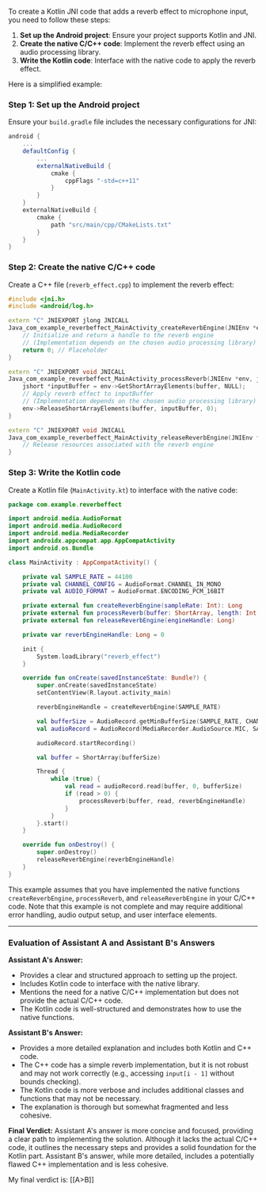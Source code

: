 
To create a Kotlin JNI code that adds a reverb effect to microphone input, you need to follow these steps:

1. **Set up the Android project**: Ensure your project supports Kotlin and JNI.
2. **Create the native C/C++ code**: Implement the reverb effect using an audio processing library.
3. **Write the Kotlin code**: Interface with the native code to apply the reverb effect.

Here is a simplified example:

### Step 1: Set up the Android project

Ensure your `build.gradle` file includes the necessary configurations for JNI:

```gradle
android {
    ...
    defaultConfig {
        ...
        externalNativeBuild {
            cmake {
                cppFlags "-std=c++11"
            }
        }
    }
    externalNativeBuild {
        cmake {
            path "src/main/cpp/CMakeLists.txt"
        }
    }
}
```

### Step 2: Create the native C/C++ code

Create a C++ file (`reverb_effect.cpp`) to implement the reverb effect:

```cpp
#include <jni.h>
#include <android/log.h>

extern "C" JNIEXPORT jlong JNICALL
Java_com_example_reverbeffect_MainActivity_createReverbEngine(JNIEnv *env, jobject obj, jint sampleRate) {
    // Initialize and return a handle to the reverb engine
    // (Implementation depends on the chosen audio processing library)
    return 0; // Placeholder
}

extern "C" JNIEXPORT void JNICALL
Java_com_example_reverbeffect_MainActivity_processReverb(JNIEnv *env, jobject obj, jshortArray buffer, jint length, jlong engineHandle) {
    jshort *inputBuffer = env->GetShortArrayElements(buffer, NULL);
    // Apply reverb effect to inputBuffer
    // (Implementation depends on the chosen audio processing library)
    env->ReleaseShortArrayElements(buffer, inputBuffer, 0);
}

extern "C" JNIEXPORT void JNICALL
Java_com_example_reverbeffect_MainActivity_releaseReverbEngine(JNIEnv *env, jobject obj, jlong engineHandle) {
    // Release resources associated with the reverb engine
}
```

### Step 3: Write the Kotlin code

Create a Kotlin file (`MainActivity.kt`) to interface with the native code:

```kotlin
package com.example.reverbeffect

import android.media.AudioFormat
import android.media.AudioRecord
import android.media.MediaRecorder
import androidx.appcompat.app.AppCompatActivity
import android.os.Bundle

class MainActivity : AppCompatActivity() {

    private val SAMPLE_RATE = 44100
    private val CHANNEL_CONFIG = AudioFormat.CHANNEL_IN_MONO
    private val AUDIO_FORMAT = AudioFormat.ENCODING_PCM_16BIT

    private external fun createReverbEngine(sampleRate: Int): Long
    private external fun processReverb(buffer: ShortArray, length: Int, engineHandle: Long)
    private external fun releaseReverbEngine(engineHandle: Long)

    private var reverbEngineHandle: Long = 0

    init {
        System.loadLibrary("reverb_effect")
    }

    override fun onCreate(savedInstanceState: Bundle?) {
        super.onCreate(savedInstanceState)
        setContentView(R.layout.activity_main)

        reverbEngineHandle = createReverbEngine(SAMPLE_RATE)

        val bufferSize = AudioRecord.getMinBufferSize(SAMPLE_RATE, CHANNEL_CONFIG, AUDIO_FORMAT)
        val audioRecord = AudioRecord(MediaRecorder.AudioSource.MIC, SAMPLE_RATE, CHANNEL_CONFIG, AUDIO_FORMAT, bufferSize)

        audioRecord.startRecording()

        val buffer = ShortArray(bufferSize)

        Thread {
            while (true) {
                val read = audioRecord.read(buffer, 0, bufferSize)
                if (read > 0) {
                    processReverb(buffer, read, reverbEngineHandle)
                }
            }
        }.start()
    }

    override fun onDestroy() {
        super.onDestroy()
        releaseReverbEngine(reverbEngineHandle)
    }
}
```

This example assumes that you have implemented the native functions `createReverbEngine`, `processReverb`, and `releaseReverbEngine` in your C/C++ code. Note that this example is not complete and may require additional error handling, audio output setup, and user interface elements.

---

### Evaluation of Assistant A and Assistant B's Answers

**Assistant A's Answer:**
- Provides a clear and structured approach to setting up the project.
- Includes Kotlin code to interface with the native library.
- Mentions the need for a native C/C++ implementation but does not provide the actual C/C++ code.
- The Kotlin code is well-structured and demonstrates how to use the native functions.

**Assistant B's Answer:**
- Provides a more detailed explanation and includes both Kotlin and C++ code.
- The C++ code has a simple reverb implementation, but it is not robust and may not work correctly (e.g., accessing `input[i - 1]` without bounds checking).
- The Kotlin code is more verbose and includes additional classes and functions that may not be necessary.
- The explanation is thorough but somewhat fragmented and less cohesive.

**Final Verdict:**
Assistant A's answer is more concise and focused, providing a clear path to implementing the solution. Although it lacks the actual C/C++ code, it outlines the necessary steps and provides a solid foundation for the Kotlin part. Assistant B's answer, while more detailed, includes a potentially flawed C++ implementation and is less cohesive.

My final verdict is: [[A>B]]